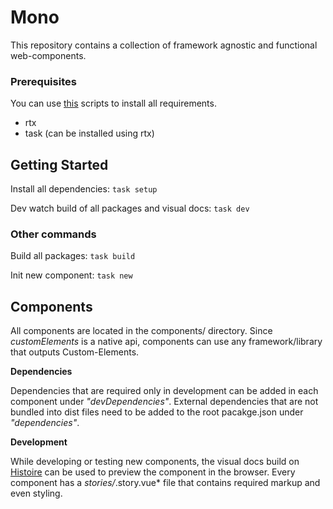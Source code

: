 # Mono

This repository contains a collection of framework agnostic and functional web-components.

### Prerequisites

You can use [this](https://github.com/luckydye/build-utils) scripts to install all requirements.

- rtx
- task (can be installed using rtx)

## Getting Started

Install all dependencies:
`task setup`

Dev watch build of all packages and visual docs:
`task dev`

### Other commands

Build all packages:
`task build`

Init new component:
`task new`


## Components

All components are located in the components/ directory.
Since *customElements* is a native api, components can use any framework/library that outputs Custom-Elements.

**Dependencies**

Dependencies that are required only in development can be added in each component under *"devDependencies"*. External dependencies that are not bundled into dist files need to be added to the root pacakge.json under *"dependencies"*.

**Development**

While developing or testing new components, the visual docs build on [Histoire](https://histoire.dev/) can be used to preview the component in the browser.
Every component has a *stories/*.story.vue* file that contains required markup and even styling.
